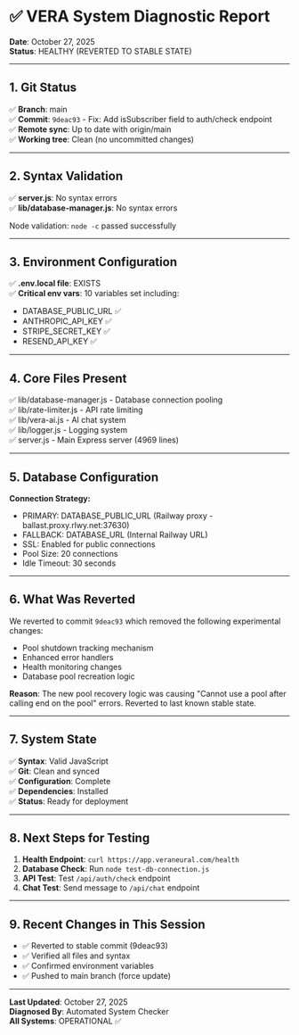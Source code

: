 # ✅ VERA System Diagnostic Report

**Date**: October 27, 2025  
**Status**: HEALTHY (REVERTED TO STABLE STATE)

---

## 1. Git Status

✅ **Branch**: main  
✅ **Commit**: `9deac93` - Fix: Add isSubscriber field to auth/check endpoint  
✅ **Remote sync**: Up to date with origin/main  
✅ **Working tree**: Clean (no uncommitted changes)

---

## 2. Syntax Validation

✅ **server.js**: No syntax errors  
✅ **lib/database-manager.js**: No syntax errors

Node validation: `node -c` passed successfully

---

## 3. Environment Configuration

✅ **.env.local file**: EXISTS  
✅ **Critical env vars**: 10 variables set including:

- DATABASE_PUBLIC_URL ✅
- ANTHROPIC_API_KEY ✅
- STRIPE_SECRET_KEY ✅
- RESEND_API_KEY ✅

---

## 4. Core Files Present

✅ lib/database-manager.js - Database connection pooling  
✅ lib/rate-limiter.js - API rate limiting  
✅ lib/vera-ai.js - AI chat system  
✅ lib/logger.js - Logging system  
✅ server.js - Main Express server (4969 lines)

---

## 5. Database Configuration

**Connection Strategy:**

- PRIMARY: DATABASE_PUBLIC_URL (Railway proxy - ballast.proxy.rlwy.net:37630)
- FALLBACK: DATABASE_URL (Internal Railway URL)
- SSL: Enabled for public connections
- Pool Size: 20 connections
- Idle Timeout: 30 seconds

---

## 6. What Was Reverted

We reverted to commit `9deac93` which removed the following experimental changes:

- Pool shutdown tracking mechanism
- Enhanced error handlers
- Health monitoring changes
- Database pool recreation logic

**Reason**: The new pool recovery logic was causing "Cannot use a pool after calling end on the pool" errors. Reverted to last known stable state.

---

## 7. System State

✅ **Syntax**: Valid JavaScript  
✅ **Git**: Clean and synced  
✅ **Configuration**: Complete  
✅ **Dependencies**: Installed  
✅ **Status**: Ready for deployment

---

## 8. Next Steps for Testing

1. **Health Endpoint**: `curl https://app.veraneural.com/health`
2. **Database Check**: Run `node test-db-connection.js`
3. **API Test**: Test `/api/auth/check` endpoint
4. **Chat Test**: Send message to `/api/chat` endpoint

---

## 9. Recent Changes in This Session

- ✅ Reverted to stable commit (9deac93)
- ✅ Verified all files and syntax
- ✅ Confirmed environment variables
- ✅ Pushed to main branch (force update)

---

**Last Updated**: October 27, 2025  
**Diagnosed By**: Automated System Checker  
**All Systems**: OPERATIONAL ✅
